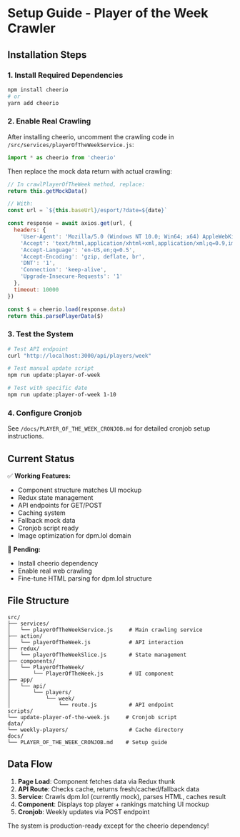 # Setup Guide - Player of the Week Crawler

## Installation Steps

### 1. Install Required Dependencies

```bash
npm install cheerio
# or
yarn add cheerio
```

### 2. Enable Real Crawling

After installing cheerio, uncomment the crawling code in `/src/services/playerOfTheWeekService.js`:

```javascript
import * as cheerio from 'cheerio'
```

Then replace the mock data return with actual crawling:

```javascript
// In crawlPlayerOfTheWeek method, replace:
return this.getMockData()

// With:
const url = `${this.baseUrl}/esport/?date=${date}`

const response = await axios.get(url, {
  headers: {
    'User-Agent': 'Mozilla/5.0 (Windows NT 10.0; Win64; x64) AppleWebKit/537.36 (KHTML, like Gecko) Chrome/91.0.4472.124 Safari/537.36',
    'Accept': 'text/html,application/xhtml+xml,application/xml;q=0.9,image/webp,*/*;q=0.8',
    'Accept-Language': 'en-US,en;q=0.5',
    'Accept-Encoding': 'gzip, deflate, br',
    'DNT': '1',
    'Connection': 'keep-alive',
    'Upgrade-Insecure-Requests': '1'
  },
  timeout: 10000
})

const $ = cheerio.load(response.data)
return this.parsePlayerData($)
```

### 3. Test the System

```bash
# Test API endpoint
curl "http://localhost:3000/api/players/week"

# Test manual update script
npm run update:player-of-week

# Test with specific date
npm run update:player-of-week 1-10
```

### 4. Configure Cronjob

See `/docs/PLAYER_OF_THE_WEEK_CRONJOB.md` for detailed cronjob setup instructions.

## Current Status

✅ **Working Features:**
- Component structure matches UI mockup
- Redux state management
- API endpoints for GET/POST
- Caching system
- Fallback mock data
- Cronjob script ready
- Image optimization for dpm.lol domain

🔄 **Pending:**
- Install cheerio dependency
- Enable real web crawling
- Fine-tune HTML parsing for dpm.lol structure

## File Structure

```
src/
├── services/
│   └── playerOfTheWeekService.js     # Main crawling service
├── action/
│   └── playerOfTheWeek.js            # API interaction
├── redux/
│   └── playerOfTheWeekSlice.js       # State management
├── components/
│   └── PlayerOfTheWeek/
│       └── PlayerOfTheWeek.js        # UI component
├── app/
│   └── api/
│       └── players/
│           └── week/
│               └── route.js          # API endpoint
scripts/
└── update-player-of-the-week.js     # Cronjob script
data/
└── weekly-players/                   # Cache directory
docs/
└── PLAYER_OF_THE_WEEK_CRONJOB.md    # Setup guide
```

## Data Flow

1. **Page Load**: Component fetches data via Redux thunk
2. **API Route**: Checks cache, returns fresh/cached/fallback data  
3. **Service**: Crawls dpm.lol (currently mock), parses HTML, caches result
4. **Component**: Displays top player + rankings matching UI mockup
5. **Cronjob**: Weekly updates via POST endpoint

The system is production-ready except for the cheerio dependency!
